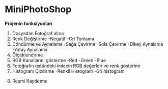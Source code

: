 # MiniPhotoShop

**Projenin fonksiyonları**
1. Dosyadan Fotoğraf alma
2. Renk Değiştirme
   -Negatif
   -Gri Tonlama
 3. Döndürme ve Aynalama
    -Sağa Çevirme
    -Sola Çevirme
    -Dikey Aynalama
    -Yatay Aynalama
 4. Ölçeklendirme
 5. RGB Kanallarını gösterme
    -Red
    -Green
    -Blue
 6. Fotoğrafın üstündeki imlecin RGB değerleri ve renk gösterimi
 7. Histogram Çizdirme
    -Renkli Histogram
    -Gri histogram
 8) Resmi Kaydetme
 
